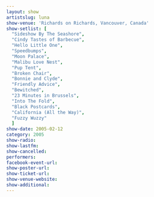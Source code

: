```yaml
---
layout: show
artistslug: luna
show-venue: 'Richards on Richards, Vancouver, Canada'
show-setlist: [
  "Sideshow By The Seashore",
  "Cindy Tastes of Barbecue",
  "Hello Little One",
  "Speedbumps",
  "Moon Palace",
  "Malibu Love Nest",
  "Pup Tent",
  "Broken Chair",
  "Bonnie and Clyde",
  "Friendly Advice",
  "Bewitched",
  "23 Minutes in Brussels",
  "Into The Fold",
  "Black Postcards",
  "California (All the Way)",
  "Fuzzy Wuzzy"
  ]
show-date: 2005-02-12
category: 2005
show-radio: 
show-lastfm: 
show-cancelled: 
performers: 
facebook-event-url: 
show-poster-url: 
show-ticket-url: 
show-venue-website: 
show-additional: 
---
```



